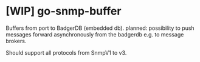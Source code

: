# [WIP] go-snmp-buffer

Buffers from port to BadgerDB (embedded db). planned: possibility to push messages forward asynchronously from the badgerdb e.g. to message brokers.

Should support all protocols from SnmpV1 to v3.
